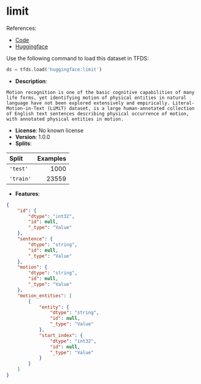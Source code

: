 # limit

References:

*   [Code](https://github.com/huggingface/datasets/blob/master/datasets/limit)
*   [Huggingface](https://huggingface.co/datasets/limit)



Use the following command to load this dataset in TFDS:

```python
ds = tfds.load('huggingface:limit')
```

*   **Description**:

```
Motion recognition is one of the basic cognitive capabilities of many life forms, yet identifying motion of physical entities in natural language have not been explored extensively and empirically. Literal-Motion-in-Text (LiMiT) dataset, is a large human-annotated collection of English text sentences describing physical occurrence of motion, with annotated physical entities in motion.
```

*   **License**: No known license
*   **Version**: 1.0.0
*   **Splits**:

Split  | Examples
:----- | -------:
`'test'` | 1000
`'train'` | 23559

*   **Features**:

```json
{
    "id": {
        "dtype": "int32",
        "id": null,
        "_type": "Value"
    },
    "sentence": {
        "dtype": "string",
        "id": null,
        "_type": "Value"
    },
    "motion": {
        "dtype": "string",
        "id": null,
        "_type": "Value"
    },
    "motion_entities": [
        {
            "entity": {
                "dtype": "string",
                "id": null,
                "_type": "Value"
            },
            "start_index": {
                "dtype": "int32",
                "id": null,
                "_type": "Value"
            }
        }
    ]
}
```


